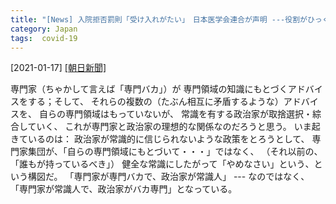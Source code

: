 ```yaml
---
title: "[News] 入院拒否罰則「受け入れがたい」　日本医学会連合が声明 ---役割がひっくりかえっているような・・・"
category: Japan
tags:  covid-19
---
```


[2021-01-17] [[朝日新聞]](https://www.asahi.com/articles/ASP1G6D18P1GULBJ019.html?ref=rss)  

 専門家（ちゃかして言えば「専門バカ」）が
専門領域の知識にもとづくアドバイスをする；そして、
それらの複数の（たぶん相互に矛盾するような）アドバイスを、
自らの専門領域はもっていないが、
常識を有する政治家が取捨選択・綜合していく、
これが専門家と政治家の理想的な関係なのだろうと思う。
いま起きているのは：
政治家が常識的に信じられないような政策をとろうとして、
専門家集団が、「自らの専門領域にもとづいて・・・」ではなく、
（それ以前の、「誰もが持っているべき」）
健全な常識にしたがって「やめなさい」という、という構図だ。
「専門家が専門バカで、政治家が常識人」 --- なのではなく、
「専門家が常識人で、政治家がバカ専門」となっている。

